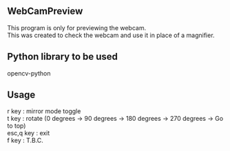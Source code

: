 ## WebCamPreview
This program is only for previewing the webcam.  
This was created to check the webcam and use it in place of a magnifier.  

## Python library to be used
opencv-python  

## Usage
r key : mirror mode toggle  
t key : rotate (0 degrees -> 90 degrees -> 180 degrees -> 270 degrees -> Go to top)  
esc,q key : exit  
f key : T.B.C.  
